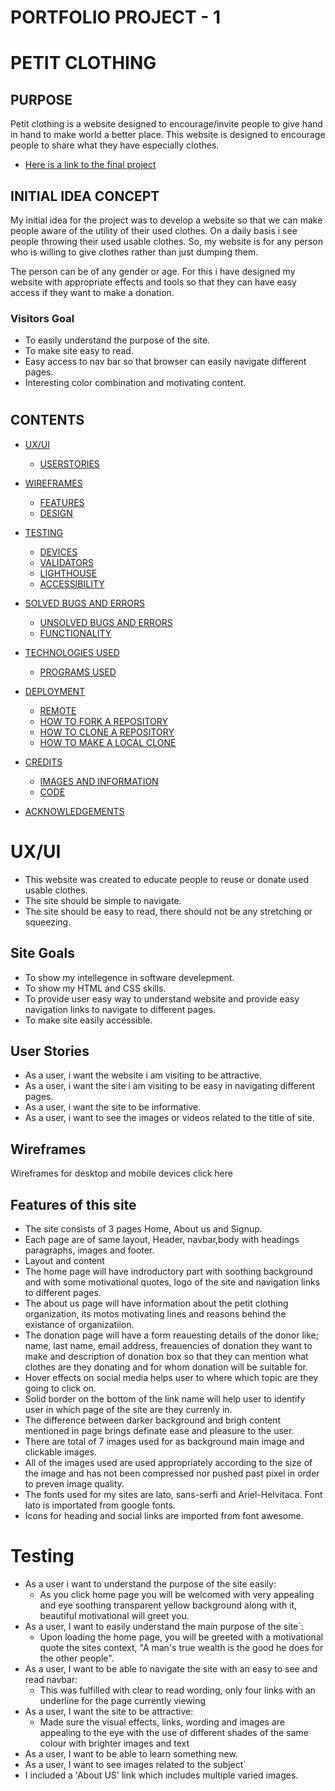 # PORTFOLIO PROJECT - 1

# PETIT CLOTHING

## PURPOSE

Petit clothing is a website designed to encourage/invite people to give hand in hand to make world a better place. This website is designed to encourage people to share what they have especially clothes.
* [Here is a link to the final project](https://prakashoc507.github.io/Okaidi-Brussels/)

## INITIAL IDEA CONCEPT

My initial idea for the project was to develop a website so that we can make people aware of the utility of their used clothes. On a daily basis i see people throwing their used usable clothes. So, my website is for any person who is willing to give clothes rather than just dumping them.

The person can be of any gender or age. For this i have designed my website with appropriate effects and tools so that they can have easy access if they  want to make a donation. 

### Visitors Goal
* To easily understand the purpose of the site.
* To make site easy to read.
* Easy access to nav bar so that browser can easily navigate different pages.
* Interesting color combination and motivating content.

#  
#  
## CONTENTS

- [UX/UI](#uxui)
  * [USERSTORIES](#user-stories)
- [WIREFRAMES](#wireframes)
  * [FEATURES](#features)
  * [DESIGN](#design)
- [TESTING](#testing)
  * [DEVICES](#devices)
  * [VALIDATORS](#validators)
  * [LIGHTHOUSE](#lighthouse)
  * [ACCESSIBILITY](#accessibility)
- [SOLVED BUGS AND ERRORS](#solved-bugs-and-errors)
  * [UNSOLVED BUGS AND ERRORS](#unsolved-bugs-and-errors)
  * [FUNCTIONALITY](#functionality)
- [TECHNOLOGIES USED](#technologies-used)
  * [PROGRAMS USED](#programs-used)
- [DEPLOYMENT](#deployment)
  * [REMOTE](#remote-deployment)
  * [HOW TO FORK A REPOSITORY](#how-to-fork-a-repository)
  * [HOW TO CLONE A REPOSITORY](#how-to-clone-a-repository)
  * [HOW TO MAKE A LOCAL CLONE](#how-to-make-a-local-clone)

- [CREDITS](#credits-and-references)
  * [IMAGES AND INFORMATION](#images-and-information)
  * [CODE](#code)
- [ACKNOWLEDGEMENTS](#acknowledgements)

#  
#
# UX/UI
* This website was created to educate people to reuse or donate used usable clothes.
* The site should be simple to navigate.
* The site should be easy to read, there should not be any stretching or squeezing.

## Site Goals
* To show my intellegence in software develepment.
* To show my HTML and CSS skills.
* To provide user easy way to understand website and provide easy navigation links to navigate to different pages.
* To make site easily accessible.
## User Stories
* As a user, i want the website i am visiting to be attractive.
* As a user, i want the site i am visiting to be easy in navigating different pages.
* As a user, i want the site to be informative.
* As a user, i want to see the images or videos related to the title of site.

## Wireframes
Wireframes for desktop and mobile devices click here

## Features of this site
* The site consists of 3 pages Home, About us and Signup.
* Each page are of same layout, Header, navbar,body with headings paragraphs, images and footer.
* Layout and content
 * The home page will have indroductory part with soothing background and with some motivational quotes, logo of the site and navigation links to different pages.
 * The about us page will have information about the petit clothing organization, its motos motivating lines and reasons behind the existance of organizatiion.
 * The donation page will have a form reauesting details of the donor like; name, last name, email address, freauencies of donation they want to make and description of donation box so that they can mention what clothes are they donating and for whom donation will be suitable for.
 * Hover effects on social media helps user to where which topic are they going to click on.
 * Solid border on the bottom of the link name will help user to identify user in which page of the site are they currenly in.
 * The difference between darker background and brigh content mentioned in page brings definate ease and pleasure to the user.
 * There are total of 7 images used for as background main image and clickable images.
 * All of the images used are used appropriately according to the size of the image and has not been compressed nor pushed past pixel in order to preven image quality.
 * The fonts used for my sites are lato, sans-serfi and Ariel-Helvitaca. Font lato is importated from google fonts.
 * Icons for heading and social links are imported from font awesome.

 # Testing
 * As a user i want to understand the purpose of the site easily:
    * As you click home page you will be welcomed with very appealing and eye soothing transparent yellow background along with it, beautiful motivational will greet you.
* As a user, I want to easily understand the main purpose of the site`:
    * Upon loading the home page, you will be greeted with a motivational quote the sites context, "A man's true wealth is the good he does for the other people".
* As a user, I want to be able to navigate the site with an easy to see and read navbar:
    * This was fulfilled with clear to read wording, only four links with an underline for the page currently viewing
* As a user, I want the site to be attractive:
    * Made sure the visual effects, links, wording and images are appealing to the eye with the use of different shades of the same colour with brighter images and text
* As a user, I want to be able to learn something new.
* As a user, I want to see images related to the subject`
* I included a 'About US' link which includes multiple varied images.











